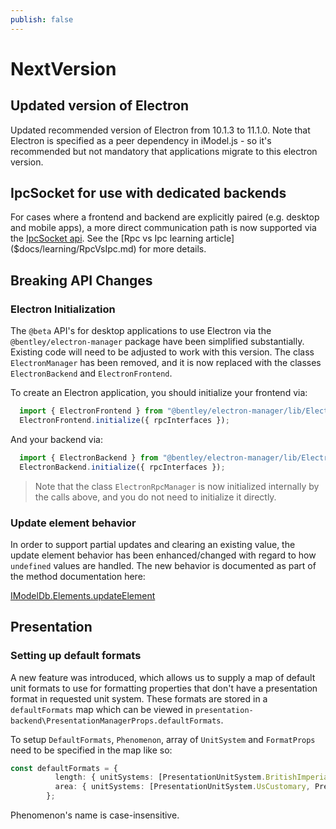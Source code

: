 ```yaml
---
publish: false
---
```

# NextVersion

## Updated version of Electron

Updated recommended version of Electron from 10.1.3 to 11.1.0. Note that Electron is specified as a peer dependency in iModel.js - so it's recommended but not mandatory that applications migrate to this electron version.

## IpcSocket for use with dedicated backends

For cases where a frontend and backend are explicitly paired (e.g. desktop and mobile apps), a more direct communication path is now supported via the [IpcSocket api]($docs/learning/IpcInterface.md). See the [Rpc vs Ipc learning article]($docs/learning/RpcVsIpc.md) for more details.

## Breaking API Changes

### Electron Initialization

The `@beta` API's for desktop applications to use Electron via the `@bentley/electron-manager` package have been simplified substantially. Existing code will need to be adjusted to work with this version. The class `ElectronManager` has been removed, and it is now replaced with the classes `ElectronBackend` and `ElectronFrontend`.

To create an Electron application, you should initialize your frontend via:

```ts
  import { ElectronFrontend } from "@bentley/electron-manager/lib/ElectronFrontend";
  ElectronFrontend.initialize({ rpcInterfaces });
```

And your backend via:

```ts
  import { ElectronBackend } from "@bentley/electron-manager/lib/ElectronBackend";
  ElectronBackend.initialize({ rpcInterfaces });
```

> Note that the class `ElectronRpcManager` is now initialized internally by the calls above, and you do not need to initialize it directly.

### Update element behavior

In order to support partial updates and clearing an existing value, the update element behavior has been enhanced/changed with regard to how `undefined` values are handled.
The new behavior is documented as part of the method documentation here:

[IModelDb.Elements.updateElement]($backend)

## Presentation

### Setting up default formats

A new feature was introduced, which allows us to supply a map of default unit formats to use for formatting properties that don't have a presentation format in requested unit system.
These formats are stored in a `defaultFormats` map which can be viewed in `presentation-backend\PresentationManagerProps.defaultFormats`.

To setup `DefaultFormats`, `Phenomenon`, array of `UnitSystem` and `FormatProps` need to be specified in the map like so:

```ts
const defaultFormats = {
          length: { unitSystems: [PresentationUnitSystem.BritishImperial], format: formatPropsLength },
          area: { unitSystems: [PresentationUnitSystem.UsCustomary, PresentationUnitSystem.UsSurvey], format: formatPropsArea },
        };
```

Phenomenon's name is case-insensitive.
